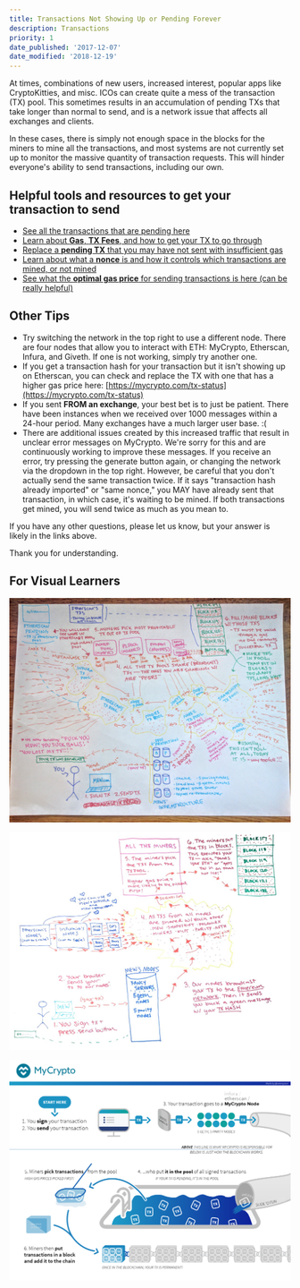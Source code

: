```yaml
---
title: Transactions Not Showing Up or Pending Forever
description: Transactions
priority: 1
date_published: '2017-12-07'
date_modified: '2018-12-19'
---
```


At times, combinations of new users, increased interest, popular apps like CryptoKitties, and misc. ICOs can create quite a mess of the transaction (TX) pool. This sometimes results in an accumulation of pending TXs that take longer than normal to send, and is a network issue that affects all exchanges and clients.

In these cases, there is simply not enough space in the blocks for the miners to mine all the transactions, and most systems are not currently set up to monitor the massive quantity of transaction requests. This will hinder everyone's ability to send transactions, including our own.

## Helpful tools and resources to get your transaction to send

* [See all the transactions that are pending here](https://etherscan.io/txsPending)
* [Learn about **Gas**, **TX Fees**, and how to get your TX to go through](/general-knowledge/ethereum-blockchain/what-is-gas)
* [Replace a **pending TX** that you may have not sent with insufficient gas](/how-to/sending/checking-or-replacing-a-transaction-after-it-has-been-sent)
* [Learn about what a **nonce** is and how it controls which transactions are mined, or not mined](/general-knowledge/ethereum-blockchain/what-is-nonce)
* [See what the **optimal gas price** for sending transactions is here (can be really helpful)](https://ethgasstation.info/)

## Other Tips

* Try switching the network in the top right to use a different node. There are four nodes that allow you to interact with ETH: MyCrypto, Etherscan, Infura, and Giveth. If one is not working, simply try another one.
* If you get a transaction hash for your transaction but it isn't showing up on Etherscan, you can check and replace the TX with one that has a higher gas price here: [https://mycrypto.com/tx-status](https://mycrypto.com/tx-status)
* If you sent **FROM an exchange**, your best bet is to just be patient. There have been instances when we received over 1000 messages within a 24-hour period. Many exchanges have a much larger user base. :(
* There are additional issues created by this increased traffic that result in unclear error messages on MyCrypto. We're sorry for this and are continuously working to improve these messages. If you receive an error, try pressing the generate button again, or changing the network via the dropdown in the top right. However, be careful that you don't actually send the same transaction twice. If it says "transaction hash already imported" or "same nonce," you MAY have already sent that transaction, in which case, it's waiting to be mined. If both transactions get mined, you will send twice as much as you mean to.

If you have any other questions, please let us know, but your answer is likely in the links above.

Thank you for understanding.

## For Visual Learners

![Transaction pool 1](../../assets/troubleshooting/sending/transactions-not-showing-or-pending/transaction-pool-1.jpg)

![Transaction pool 2](../../assets/troubleshooting/sending/transactions-not-showing-or-pending/transaction-pool-2.jpg)

![Transaction pool infographic](../../assets/shared/transaction-pool-infographic.png)
